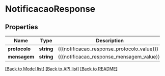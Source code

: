 # NotificacaoResponse

## Properties
Name | Type | Description | Notes
------------ | ------------- | ------------- | -------------
**protocolo** | **string** | {{{notificacao_response_protocolo_value}}} | [optional] 
**mensagem** | **string** | {{{notificacao_response_mensagem_value}}} | [optional] 

[[Back to Model list]](../README.md#documentation-for-models) [[Back to API list]](../README.md#documentation-for-api-endpoints) [[Back to README]](../README.md)


